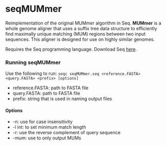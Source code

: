 # seqMUMmer
Reimplementation of the original MUMmer algorithm in Seq. **MUMmer** is a whole genome aligner that uses a suffix tree data structure to efficiently find maximally unique matching (MUM) regions between two input sequences. This aligner is designed for use on highly similar genomes.

Requires the Seq programming language. Download Seq [here](https://seq-lang.org).

### Running seqMUMmer
Use the following to run: `seqc seqMUMmer.seq <reference.FASTA> <query.FASTA> <prefix> [options]`
* reference.FASTA: path to FASTA file
* query.FASTA: path to FASTA file
* prefix: string that is used in naming output files

#### Options
* -n: use for case insensitivity
* -l int: to set minimum match length
* -r: use the reverse complement of query sequence
* -mum: use to only output MUMs 
